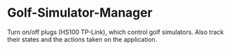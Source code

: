 # Golf-Simulator-Manager
Turn on/off plugs (HS100 TP-Link), which control golf simulators. Also track their states and the actions taken on the application.
